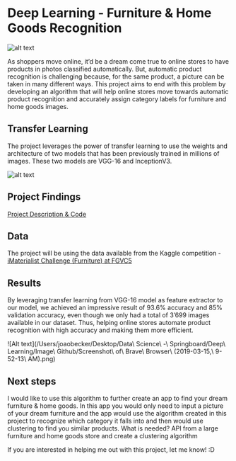 # Deep Learning - Furniture & Home Goods Recognition

![alt text](https://cdn-images.article.com/products/SKU343A/2890x1500/image38120.jpg?w=2890)

As shoppers move online, it’d be a dream come true to online stores to have products in photos classified automatically. But, automatic product recognition is challenging because, for the same product, a picture can be taken in many different ways. This project aims to end with this problem by developing an algorithm that will help online stores move towards automatic product recognition and accurately assign category labels for furniture and home goods images.

## Transfer Learning

The project leverages the power of transfer learning to use the weights and architecture of two models that has been previously trained in millions of images. These two models are VGG-16 and InceptionV3.

![alt text](https://s3-ap-south-1.amazonaws.com/av-blog-media/wp-content/uploads/2017/05/31130754/transfer-learning.jpeg)


## Project Findings
[Project Description & Code](https://github.com/joaobecker/deep_learning_furniture/blob/master/furniture_caps.ipynb)

## Data
The project will be using the data available from the Kaggle competition - [iMaterialist Challenge (Furniture) at FGVC5](https://www.kaggle.com/c/imaterialist-challenge-furniture-2018/data)

## Results

By leveraging transfer learning from VGG-16 model as feature extractor to our model, we achieved an impressive result of 93.6% accuracy and 85% validation accuracy, even though we only had a total of 3’699 images available in our dataset. Thus, helping online stores automate product recognition with high accuracy and making them more efficient. 

![Alt text](/Users/joaobecker/Desktop/Data\ Science\ -\ Springboard/Deep\ Learning/Image\ Github/Screenshot\ of\ Brave\ Browser\ \(2019-03-15\,\ 9-52-13\ AM\).png)


## Next steps

I would like to use this algorithm to further create an app to find your dream furniture & home goods. In this app you would only need to input a picture of your dream furniture and the app would use the algorithm created in this project to recognize which category it falls into and then would use clustering to find you similar products.
What is needed? API from a large furniture and home goods store and create a clustering algorithm

If you are interested in helping me out with this project, let me know! :D

